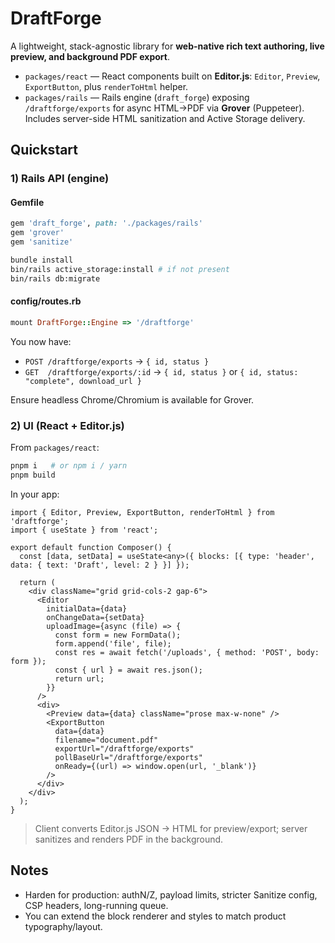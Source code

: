 # DraftForge

A lightweight, stack-agnostic library for **web-native rich text authoring, live preview, and background PDF export**.

- `packages/react` — React components built on **Editor.js**: `Editor`, `Preview`, `ExportButton`, plus `renderToHtml` helper.
- `packages/rails` — Rails engine (`draft_forge`) exposing `/draftforge/exports` for async HTML→PDF via **Grover** (Puppeteer). Includes server-side HTML sanitization and Active Storage delivery.

## Quickstart

### 1) Rails API (engine)

#### **Gemfile**

```ruby
gem 'draft_forge', path: './packages/rails'
gem 'grover'
gem 'sanitize'
```

```bash
bundle install
bin/rails active_storage:install # if not present
bin/rails db:migrate
```

#### **config/routes.rb**

```ruby
mount DraftForge::Engine => '/draftforge'
```

You now have:

- `POST /draftforge/exports` → `{ id, status }`
- `GET  /draftforge/exports/:id` → `{ id, status }` or `{ id, status: "complete", download_url }`

Ensure headless Chrome/Chromium is available for Grover.

### 2) UI (React + Editor.js)

From `packages/react`:

```bash
pnpm i   # or npm i / yarn
pnpm build
```

In your app:

```tsx
import { Editor, Preview, ExportButton, renderToHtml } from 'draftforge';
import { useState } from 'react';

export default function Composer() {
  const [data, setData] = useState<any>({ blocks: [{ type: 'header', data: { text: 'Draft', level: 2 } }] });

  return (
    <div className="grid grid-cols-2 gap-6">
      <Editor
        initialData={data}
        onChangeData={setData}
        uploadImage={async (file) => {
          const form = new FormData();
          form.append('file', file);
          const res = await fetch('/uploads', { method: 'POST', body: form });
          const { url } = await res.json();
          return url;
        }}
      />
      <div>
        <Preview data={data} className="prose max-w-none" />
        <ExportButton
          data={data}
          filename="document.pdf"
          exportUrl="/draftforge/exports"
          pollBaseUrl="/draftforge/exports"
          onReady={(url) => window.open(url, '_blank')}
        />
      </div>
    </div>
  );
}
```

> Client converts Editor.js JSON → HTML for preview/export; server sanitizes and renders PDF in the background.

## Notes

- Harden for production: authN/Z, payload limits, stricter Sanitize config, CSP headers, long-running queue.
- You can extend the block renderer and styles to match product typography/layout.
